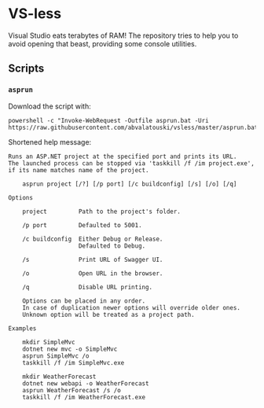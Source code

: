 # VS-less

Visual Studio eats terabytes of RAM! The repository tries to help you to avoid
opening that beast, providing some console utilities.

## Scripts

###  `asprun`

Download the script with:

```console
powershell -c "Invoke-WebRequest -Outfile asprun.bat -Uri https://raw.githubusercontent.com/abvalatouski/vsless/master/asprun.bat"
```

Shortened help message:

```text
Runs an ASP.NET project at the specified port and prints its URL.
The launched process can be stopped via 'taskkill /f /im project.exe',
if its name matches name of the project.

    asprun project [/?] [/p port] [/c buildconfig] [/s] [/o] [/q]

Options

    project         Path to the project's folder. 

    /p port         Defaulted to 5001.      

    /c buildconfig  Either Debug or Release.
                    Defaulted to Debug.     

    /s              Print URL of Swagger UI.

    /o              Open URL in the browser.

    /q              Disable URL printing.

    Options can be placed in any order.
    In case of duplication newer options will override older ones.
    Unknown option will be treated as a project path.

Examples

    mkdir SimpleMvc
    dotnet new mvc -o SimpleMvc
    asprun SimpleMvc /o
    taskkill /f /im SimpleMvc.exe

    mkdir WeatherForecast
    dotnet new webapi -o WeatherForecast
    asprun WeatherForecast /s /o
    taskkill /f /im WeatherForecast.exe
```
